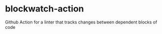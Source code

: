 # blockwatch-action
Github Action for a linter that tracks changes between dependent blocks of code
